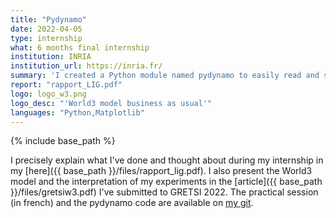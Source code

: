 ```yaml
---
title: "Pydynamo"
date: 2022-04-05
type: internship
what: 6 months final internship
institution: INRIA
institution_url: https://inria.fr/
summary: 'I created a Python module named pydynamo to easily read and simulate system dynamics. I used it to manipulate the World3 model, and created a Practical Session to live the world dynamics'
report: "rapport_LIG.pdf"
logo: logo_w3.png
logo_desc: "'World3 model business as usual'"
languages: "Python,Matplotlib"
---
```

{% include base_path %}

I precisely explain what I've done and thought about during my internship in my [here]({{ base_path }}/files/rapport_lig.pdf). I also present the World3 model and the interpretation of my experiments in the [article]({{ base_path }}/files/gretsiw3.pdf) I've submitted to GRETSI 2022. The practical session (in french) and the pydynamo code are available on [my git](https://gitlab.inria.fr/abaucher/pydynamo).

